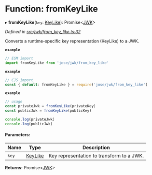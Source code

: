 # Function: fromKeyLike

▸ **fromKeyLike**(`key`: [KeyLike](../types/_types_d_.keylike.md)): Promise\<[JWK](../interfaces/_types_d_.jwk.md)>

*Defined in [src/jwk/from_key_like.ts:32](https://github.com/panva/jose/blob/v3.0.2/src/jwk/from_key_like.ts#L32)*

Converts a runtime-specific key representation (KeyLike) to a JWK.

**`example`** 
```js
// ESM import
import fromKeyLike from 'jose/jwk/from_key_like'
```

**`example`** 
```js
// CJS import
const { default: fromKeyLike } = require('jose/jwk/from_key_like')
```

**`example`** 
```js
// usage
const privateJwk = fromKeyLike(privateKey)
const publicJwk = fromKeyLike(publicKey)

console.log(privateJwk)
console.log(publicJwk)
```

#### Parameters:

Name | Type | Description |
------ | ------ | ------ |
`key` | [KeyLike](../types/_types_d_.keylike.md) | Key representation to transform to a JWK.  |

**Returns:** Promise\<[JWK](../interfaces/_types_d_.jwk.md)>
